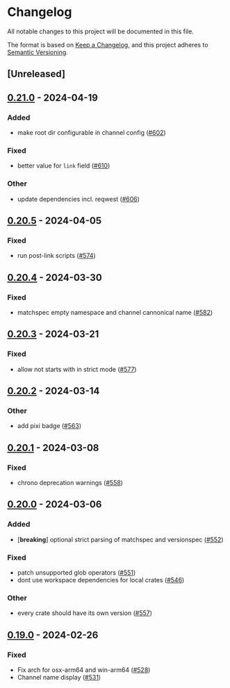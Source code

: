 # Changelog
All notable changes to this project will be documented in this file.

The format is based on [Keep a Changelog](https://keepachangelog.com/en/1.0.0/),
and this project adheres to [Semantic Versioning](https://semver.org/spec/v2.0.0.html).

## [Unreleased]

## [0.21.0](https://github.com/mamba-org/rattler/compare/rattler_conda_types-v0.20.5...rattler_conda_types-v0.21.0) - 2024-04-19

### Added
- make root dir configurable in channel config ([#602](https://github.com/mamba-org/rattler/pull/602))

### Fixed
- better value for `link` field ([#610](https://github.com/mamba-org/rattler/pull/610))

### Other
- update dependencies incl. reqwest ([#606](https://github.com/mamba-org/rattler/pull/606))

## [0.20.5](https://github.com/baszalmstra/rattler/compare/rattler_conda_types-v0.20.4...rattler_conda_types-v0.20.5) - 2024-04-05

### Fixed
- run post-link scripts ([#574](https://github.com/baszalmstra/rattler/pull/574))

## [0.20.4](https://github.com/mamba-org/rattler/compare/rattler_conda_types-v0.20.3...rattler_conda_types-v0.20.4) - 2024-03-30

### Fixed
- matchspec empty namespace and channel cannonical name ([#582](https://github.com/mamba-org/rattler/pull/582))

## [0.20.3](https://github.com/mamba-org/rattler/compare/rattler_conda_types-v0.20.2...rattler_conda_types-v0.20.3) - 2024-03-21

### Fixed
- allow not starts with in strict mode ([#577](https://github.com/mamba-org/rattler/pull/577))

## [0.20.2](https://github.com/mamba-org/rattler/compare/rattler_conda_types-v0.20.1...rattler_conda_types-v0.20.2) - 2024-03-14

### Other
- add pixi badge ([#563](https://github.com/mamba-org/rattler/pull/563))

## [0.20.1](https://github.com/mamba-org/rattler/compare/rattler_conda_types-v0.20.0...rattler_conda_types-v0.20.1) - 2024-03-08

### Fixed
- chrono deprecation warnings ([#558](https://github.com/mamba-org/rattler/pull/558))

## [0.20.0](https://github.com/mamba-org/rattler/compare/rattler_conda_types-v0.19.0...rattler_conda_types-v0.20.0) - 2024-03-06

### Added
- [**breaking**] optional strict parsing of matchspec and versionspec ([#552](https://github.com/mamba-org/rattler/pull/552))

### Fixed
- patch unsupported glob operators ([#551](https://github.com/mamba-org/rattler/pull/551))
- dont use workspace dependencies for local crates ([#546](https://github.com/mamba-org/rattler/pull/546))

### Other
- every crate should have its own version ([#557](https://github.com/mamba-org/rattler/pull/557))

## [0.19.0](https://github.com/baszalmstra/rattler/compare/rattler_conda_types-v0.18.0...rattler_conda_types-v0.19.0) - 2024-02-26

### Fixed
- Fix arch for osx-arm64 and win-arm64 ([#528](https://github.com/baszalmstra/rattler/pull/528))
- Channel name display ([#531](https://github.com/baszalmstra/rattler/pull/531))
